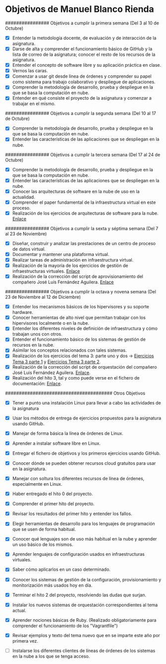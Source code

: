 # Objetivos de Manuel Blanco Rienda

################ Objetivos a cumplir la primera semana (Del 3 al 10 de Octubre)

- [x] Entender la metodología docente, de evaluación y de interacción de la asignatura.
- [x] Darse de alta y comprender el funcionamiento básico de GitHub y la lista de correo de la asignatura; conocer el resto de los recursos de la asignatura.
- [x] Entender el concepto de software libre y su aplicación práctica en clase.
- [x] Vernos las caras.
- [x] Comenzar a usar git desde línea de órdenes y comprender su papel como sistema para trabajo colaborativo y despliegue de aplicaciones.
- [x] Comprender la metodología de desarrollo, prueba y despliegue en la que se basa la computación en nube.
- [x] Entender en qué consiste el proyecto de la asignatura y comenzar a trabajar en el mismo.

################ Objetivos a cumplir la segunda semana (Del 10 al 17 de Octubre)

- [x] Comprender la metodología de desarrollo, prueba y despliegue en la que se basa la computación en nube.
- [x] Entender las características de las aplicaciones que se despliegan en la nube. 

################ Objetivos a cumplir la tercera semana (Del 17 al 24 de Octubre)

- [x] Comprender la metodología de desarrollo, prueba y despliegue en la que se basa la computación en nube.
- [x] Entender las características de las aplicaciones que se despliegan en la nube.
- [x] Conocer las arquitecturas de software en la nube de uso en la actualidad. 
- [x] Comprender el paper fundamental de la infraestructura virtual en este proceso.
- [x] Realización de los ejercicios de arquitecturas de software para la nube. [Enlace](https://github.com/manuelbr/ejercicios_CC/tree/master/tema_1)

################ Objetivos a cumplir la sexta y séptima semana (Del 7 al 23 de Noviembre)

- [x] Diseñar, construir y analizar las prestaciones de un centro de proceso de datos virtual.
- [x] Documentar y mantener una plataforma virtual.
- [x] Realizar tareas de administración en infraestructura virtual.
- [x] Realización de la mayoría de los ejercicios de gestión de infraestructuras virtuales. [Enlace](https://github.com/manuelbr/ejercicios_CC/tree/master/tema_2)
- [x] Realización de la corrección del script de aprovisionamiento del compañero José Luis Fernández Aguilera. [Enlace](https://github.com/okynos/ProyectoCC/blob/master/provisionamiento/correccion.md)

################ Objetivos a cumplir la octava y novena semana (Del 23 de Noviembre al 12 de Diciembre)

- [x] Entender los mecanismos básicos de los hipervisores y su soporte hardware.
- [x] Conocer herramientas de alto nivel que permitan trabajar con los hipervisores localmente o en la nube.
- [x] Entender los diferentes niveles de definición de infraestructura y cómo trabajan unos con otros.
- [x] Entender el funcionamiento básico de los sistemas de gestión de recursos en la nube.
- [x] Asimilar los conceptos relacionados con tales sistemas.
- [x] Realización de los ejercicios del tema 3: parte uno y dos -> [Ejercicios Tema 3 parte 1](https://github.com/manuelbr/ejercicios_CC/tree/master/tema_3) y [Ejercicios Tema 3 parte 2](https://github.com/manuelbr/ejercicios_CC/tree/master/tema_3/Automatizacion_de_tareas_en_la_nube).
- [x] Realización de la corrección del script de orquestación del compañero José Luis Fernández Aguilera. [Enlace](https://github.com/okynos/ProyectoCC/blob/master/orquestacion/correccion.md).
- [x] Realización del hito 3, tal y como puede verse en el fichero de documentación: [Enlace](https://github.com/manuelbr/Proyecto_CC/blob/master/README.md).

####################################### Otros Objetivos

- [x] Tener a punto una instalación Linux para llevar a cabo las actividades de la asignatura
- [x] Usar los métodos de entrega de ejercicios propuestos para la asignatura usando GitHub.
- [x] Manejar de forma básica la línea de órdenes de Linux.
- [x] Aprender a instalar software libre en Linux.
- [x] Entregar el fichero de objetivos y los primeros ejercicios usando GitHub.
- [x] Conocer dónde se pueden obtener recursos cloud gratuitos para usar en la asignatura.
- [x] Manejar con soltura los diferentes recursos de línea de órdenes, especialmente en Linux.
- [x] Haber entregado el hito 0 del proyecto.
- [x] Comprender el primer hito del proyecto.
- [x] Revisar los resultados del primer hito y entender los fallos.
- [x] Elegir herramientas de desarrollo para los lenguajes de programación que se usen de forma habitual.
- [x] Conocer qué lenguajes son de uso más habitual en la nube y aprender un uso básico de los mismos. 
- [x] Aprender lenguajes de configuración usados en infraestructuras virtuales.
- [x] Saber cómo aplicarlos en un caso determinado.
- [x] Conocer los sistemas de gestión de la configuración, provisionamiento y monitorización más usados hoy en día.
- [x] Terminar el hito 2 del proyecto, resolviendo las dudas que surjan.
- [x] Instalar los nuevos sistemas de orquestación correspondientes al tema actual.
- [x] Aprender nociones básicas de Ruby. (Realizado obligatoriamente para comprender el funcionamiento de los "Vagrantfile")
- [x] Revisar ejemplos y texto del tema nuevo que en se imparte este año por primera vez.
- [ ] Instalarse los diferentes clientes de líneas de órdenes de los sistemas en la nube a los que se tenga acceso. 

    

    

    

    



